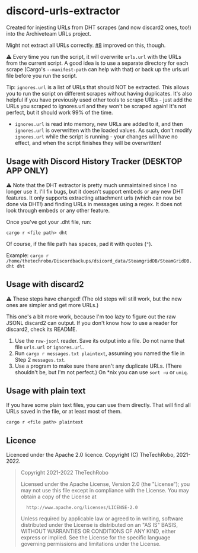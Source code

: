# discord-urls-extractor
Created for injesting URLs from DHT scrapes (and now discard2 ones, too!) into the Archiveteam URLs project.

Might not extract all URLs correctly. [#8](https://github.com/TheTechRobo/discordhistorytracker-urls-extractor/pull/8) improved on this, though.

:warning: Every time you run the script, it will overwrite `urls.url` with the URLs from the current script. A good idea is to use a separate directory for each scrape (Cargo's `--manifest-path` can help with that) or back up the urls.url file before you run the script.

Tip: `ignores.url` is a list of URLs that should NOT be extracted. This allows you to run the script on different scrapes without having duplicates. It's also helpful if you have previously used other tools to scrape URLs - just add the URLs you scraped to ignores.url and they won't be scraped again! It's not perfect, but it should work 99% of the time.

- `ignores.url` is read into memory, new URLs are added to it, and then `ignores.url` is overwritten with the loaded values. As such, don't modify `ignores.url` while the script is running - your changes will have no effect, and when the script finishes they will be overwritten!

## Usage with Discord History Tracker (DESKTOP APP ONLY)
:warning: Note that the DHT extractor is pretty much unmaintained since I no longer use it. I'll fix bugs, but it doesn't support embeds or any new DHT features. It only supports extracting attachment urls (which can now be done via DHT!) and finding URLs in messages using a regex. It does not look through embeds or any other feature.

Once you've got your .dht file, run:

    cargo r <file path> dht

Of course, if the file path has spaces, pad it with quotes (`"`).

Example: `cargo r /home/thetechrobo/Discordbackups/dsicord_data/SteamgridDB/SteamGridDB.dht dht`

## Usage with discard2

:warning: These steps have changed! (The old steps will still work, but the new ones are simpler and get more URLs.)

This one's a bit more work, because I'm too lazy to figure out the raw JSONL discard2 can output. If you don't know how to use a reader for discard2, check its README.

1. Use the `raw-jsonl` reader. Save its output into a file. Do not name that file `urls.url` or `ignores.url`.
3. Run `cargo r messages.txt plaintext`, assuming you named the file in Step 2 `messages.txt`.
4. Use a program to make sure there aren't any duplicate URLs. (There shouldn't be, but I'm not perfect.) On \*nix you can use `sort -u` or `uniq`.

## Usage with plain text
If you have some plain text files, you can use them directly. That will find all URLs saved in the file, or at least most of them.

    cargo r <file path> plaintext
    
## Licence

Licenced under the Apache 2.0 licence. Copyright (C) TheTechRobo, 2021-2022.

>   Copyright 2021-2022 TheTechRobo
>
>   Licensed under the Apache License, Version 2.0 (the "License");
>   you may not use this file except in compliance with the License.
>   You may obtain a copy of the License at
>
>       http://www.apache.org/licenses/LICENSE-2.0
>
>   Unless required by applicable law or agreed to in writing, software
>   distributed under the License is distributed on an "AS IS" BASIS,
>   WITHOUT WARRANTIES OR CONDITIONS OF ANY KIND, either express or implied.
>   See the License for the specific language governing permissions and
>   limitations under the License.
